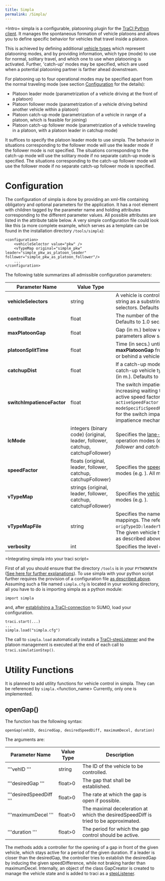 ```yaml
---
title: Simpla
permalink: /Simpla/
---
```


\=Intro= simpla is a configurable, platooning plugin for the [TraCI
Python client](TraCI/Interfacing_TraCI_from_Python.md). It
manages the spontaneous formation of vehicle platoons and allows you to
define specific behavior for vehicles that travel inside a platoon.

This is achieved by defining additional [vehicle
types](Definition_of_Vehicles,_Vehicle_Types,_and_Routes#Vehicle_Types.md)
which represent platooning modes, and by providing information, which
type (mode) to use for normal, solitary travel, and which one to use
when platooning is activated. Further, 'catch-up' modes may be
specified, which are used when a potential platooning partner is farther
ahead downstream.

For platooning up to four operational modes may be specified apart from
the normal traveling mode (see section
[Configuration](simpla#configuration.md) for the details):

  - Platoon leader mode (parametrization of a vehicle driving at the
    front of a platoon)
  - Platoon follower mode (parametrization of a vehicle driving behind
    another vehicle within a platoon)
  - Platoon catch-up mode (parametrization of a vehicle in range of a
    platoon, which is feasible for joining)
  - Platoon catch-up follower mode (parametrization of a vehicle
    traveling in a platoon, with a platoon leader in catchup mode)

It suffices to specify the platoon leader mode to use simpla. The
behavior in situations corresponding to the follower mode will use the
leader mode if the follower mode is not specified. The situations
corresponding to the catch-up mode will use the solitary mode if no
separate catch-up mode is specified. The situations corresponding to the
catch-up follower mode will use the follower mode if no separate
catch-up follower mode is specified.

# Configuration

The configuration of simpla is done by providing an xml-file containing
obligatory and optional parameters for the application. It has a root
element  with children tagged by the parameter name and holding
attributes corresponding to the different parameter values. All possible
attributes are listed in the attribute table below. A very simple
configuration file could look like this (a more complete example, which
serves as a template can be found in the installation directory
`/tools/simpla`):

    <configuration>
        <vehicleSelector value="pkw" />
        <vTypeMap original="simple_pkw" leader="simple_pkw_as_platoon_leader"  follower="simple_pkw_as_platoon_follower"/>
        ...
    </configuration>

The following table summarizes all admissible configuration parameters:

| Parameter Name             | Value Type                                                                    | Description                                                                                                                                                                                                                                                                                                                                                                                                                                         |
| -------------------------- | ----------------------------------------------------------------------------- | --------------------------------------------------------------------------------------------------------------------------------------------------------------------------------------------------------------------------------------------------------------------------------------------------------------------------------------------------------------------------------------------------------------------------------------------------- |
| **vehicleSelectors**       | string                                                                        | A vehicle is controlled by simpla if its vehicle type id has a given vehicle selector string as a substring. The given value may be a comma-separated list of selectors. Defaults to an empty string, which selects all vehicles for control.                                                                                                                                                                                                       |
| **controlRate**            | float                                                                         | The number of the updates (per seconds) for the platoon management logic. Defaults to 1.0 sec.                                                                                                                                                                                                                                                                                                                                                      |
| **maxPlatoonGap**          | float                                                                         | Gap (in m.) below which vehicles are considered as a platoon (if their vType parameters allow safe traveling for the actual situation). Defaults to 15 m.                                                                                                                                                                                                                                                                                           |
| **platoonSplitTime**       | float                                                                         | Time (in secs.) until a vehicle which maintains a distance larger than **maxPlatoonGap** from its leader within the platoon (or travels on a different lane or behind a vehicle not belonging to its platoon) is split off. Defaults to 3.0 secs.                                                                                                                                                                                                   |
| **catchupDist**            | float                                                                         | If a catch-up mode was defined, vehicles switch their type to the corresponding catch-up vehicle type as soon as a platoon is ahead closer than the given value (in m.). Defaults to 50.0 m.                                                                                                                                                                                                                                                        |
| **switchImpatienceFactor** | float                                                                         | The switch impatience factor determines the magnitude of the effect that an increasing waiting time for a mode switch (due to safety constraints) has on the active speed factor of a vehicle. The active speed factor is calculated as `activeSpeedFactor = modeSpecificSpeedFactor/(1+impatienceFactor*waitingTime)`. The default value for the switch impatience factor is 0.1. Providing values \<= 0 will deactivate the impatience mechanism. |
| **lcMode**                 | integers (binary code) {original, leader, follower, catchup, catchupFollower} | Specifies the [lane-change modes](TraCI/Change_Vehicle_State#lane_change_mode_.280xb6.29.md) to be used during the corresponding operation modes (e.g. ). The modes *leader* and *original* default to 594 and *follower* and *catch-up* modes default to 514.                                                                                                                                                                              |
| **speedFactor**            | floats {original, leader, follower, catchup, catchupFollower}                 | Specifies the [speed factors](Definition_of_Vehicles,_Vehicle_Types,_and_Routes#Speed_Distributions.md) to be used during the corresponding operation modes (e.g. ). All modes default to 1.0.                                                                                                                                                                                                                                              |
| **vTypeMap**               | strings {original, leader, follower, catchup, catchupFollower}                | Specifies the [vehicle types](Definition_of_Vehicles,_Vehicle_Types,_and_Routes#Vehicle_Types.md) to be used during the corresponding operation modes (e.g. ).                                                                                                                                                                                                                                                                              |
| **vTypeMapFile**           | string                                                                        | Specifies the name of a file containing the specification of vehicle type mappings. The referenced file should contain lines of the form `origTypeID:leaderTypeID:followerTypeID:catchupTypeID:catchupFollowerTypeID`. The given vehicle type IDs can be empty strings leading to the default behavior as described above.                                                                                                                          |
| **verbosity**              | int                                                                           | Specifies the level of output during the simulation.                                                                                                                                                                                                                                                                                                                                                                                                |


\=Integrating simpla into your traci script=

First of all you should ensure that the directory `/tools` is in your
`PYTHONPATH` ([See here for further
explanations](TraCI/Interfacing_TraCI_from_Python#importing_traci_in_a_script.md)).
To use simpla with your python script further requires the provision of
a configuration file [as described
above](simpla#configuration.md). Assuming such a file named
`simpla.cfg` is located in your working directory, all you have to do is
importing simpla as a python module:

    import simpla

and, after [establishing a
TraCI-connection](TraCI/Interfacing_TraCI_from_Python#First_Steps.md)
to SUMO, load your configuration.

    traci.start(...)
    ...
    simpla.load("simpla.cfg")

The call to `simpla.load` automatically installs a
[TraCI-stepListener](TraCI/Interfacing_TraCI_from_Python#Adding_a_StepListener.md)
and the platoon management is executed at the end of each call to
`traci.simulationStep()`.

# Utility Functions

It is planned to add utility functions for vehicle control in simpla.
They can be referenced by `simpla.`<function_name> Currently, only one
is implemented.

## openGap()

The function has the following syntax:

`openGap(vehID, desiredGap, desiredSpeedDiff, maximumDecel, duration)`

The arguments are:

| Parameter Name          | Value Type | Description                                                                         |
| ----------------------- | ---------- | ----------------------------------------------------------------------------------- |
| '''vehID '''            | string     | The ID of the vehicle to be controlled.                                             |
| '''desiredGap '''       | float\>0   | The gap that shall be established.                                                  |
| '''desiredSpeedDiff ''' | float\>0   | The rate at which the gap is open if possible.                                      |
| '''maximumDecel '''     | float\>0   | The maximal deceleration at which the desiredSpeedDiff is tried to be approximated. |
| '''duration '''         | float\>0   | The period for which the gap control should be active.                              |

The methods adds a controller for the opening of a gap in front of the
given vehicle, which stays active for a period of the given duration. If
a leader is closer than the desiredGap, the controller tries to
establish the desiredGap by inducing the given speedDifference, while
not braking harder than maximumDecel. Internally, an object of the class
GapCreator is created to manage the vehicle state and is added to traci
as a
[stepListener](TraCI/Interfacing_TraCI_from_Python#Adding_a_StepListener.md).